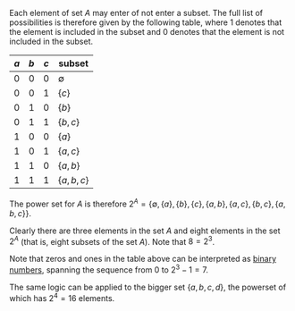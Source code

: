 Each element of set $A$ may enter of not enter a subset. The full list of possibilities is therefore given by the following table, where $1$ denotes that the element is included in the subset and $0$ denotes that the element is not included in the subset.

| $a$ | $b$ | $c$ | subset |
| --- | --- | --- | ------ |
| 0 | 0 | 0 | $\emptyset$ |
| 0 | 0 | 1 | $\{c\}$ |
| 0 | 1 | 0 | $\{b\}$ |
| 0 | 1 | 1 | $\{b,c\}$ |
| 1 | 0 | 0 | $\{a\}$ |
| 1 | 0 | 1 | $\{a,c\}$ |
| 1 | 1 | 0 | $\{a,b\}$ |
| 1 | 1 | 1 | $\{a,b,c\}$ |

The power set for $A$ is therefore $2^A = \{\emptyset,\{a\},\{b\},\{c\},\{a,b\},\{a,c\},\{b,c\},\{a,b,c\}\}$.

Clearly there are three elements in the set $A$ and eight elements in the set $2^A$ (that is, eight subsets of the set $A$). Note that $8 = 2^3$.

Note that zeros and ones in the table above can be interpreted as [binary numbers](https://en.wikipedia.org/wiki/Binary_number), spanning the sequence from $0$ to $2^3-1=7$.


The same logic can be applied to the bigger set $\{a,b,c,d\}$, the powerset of which has $2^4 = 16$ elements.